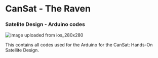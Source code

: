 # CanSat - The Raven
### Satelite Design - Arduino codes
![image uploaded from ios_280x280](https://user-images.githubusercontent.com/7142404/29188149-7a42359e-7e12-11e7-99b6-f333d9dabc5e.jpg)

This contains all codes used for the Arduino for the CanSat: Hands-On Satellite Design.

